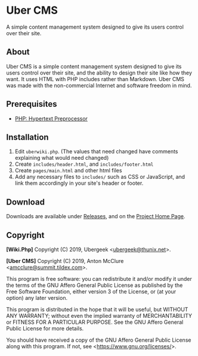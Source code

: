 # Uber CMS
A simple content management system designed to give its users control over their site.

## About
Uber CMS is a simple content management system designed to give its users control over their site, and the ability to design their site like how they want. It uses HTML with PHP includes rather than Markdown. Uber CMS was made with the non-commercial Internet and software freedom in mind.

## Prerequisites
  - [PHP: Hypertext Preprocessor](https://www.php.net/)

## Installation
  1. Edit `uberwiki.php`. (The values that need changed have comments explaining what would need changed)
  2. Create `includes/header.html`, and `includes/footer.html`
  3. Create `pages/main.html` and other html files
  4. Add any necessary files to `includes/` such as CSS or JavaScript, and link them accordingly in your site's header or footer.

## Download
Downloads are available under [Releases](releases), and on the [Project Home Page](https://www.summit.tildex.com/software/ubercms/).

## Copyright
**[Wiki.Php]** Copyright (C) 2019, Ubergeek &lt;ubergeek@thunix.net&gt;.

**[Uber CMS]** Copyright (C) 2019, Anton McClure &lt;amcclure@summit.tildex.com&gt;.

This program is free software: you can redistribute it and/or modify it under the terms of the GNU Affero General Public License as published by the Free Software Foundation, either version 3 of the License, or (at your option) any later version.

This program is distributed in the hope that it will be useful, but WITHOUT ANY WARRANTY; without even the implied warranty of MERCHANTABILITY or FITNESS FOR A PARTICULAR PURPOSE. See the GNU Affero General Public License for more details.

You should have received a copy of the GNU Affero General Public License along with this program. If not, see &lt;https://www.gnu.org/licenses/&gt;.
